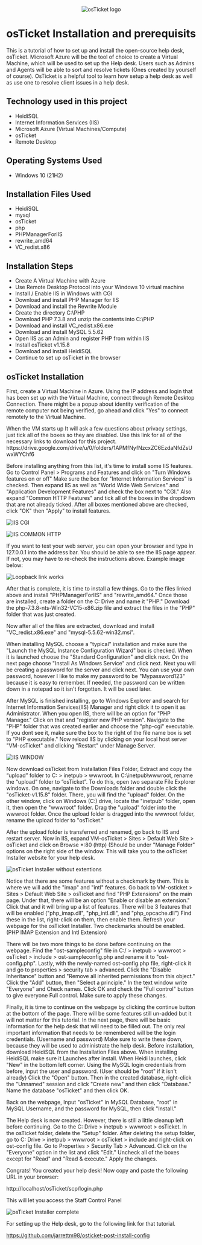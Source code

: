 <p align="center">
<img src="https://i.imgur.com/Clzj7Xs.png" alt="osTicket logo"/>
</p>
<h1>osTicket Installation and prerequisits</h1>
This is a tutorial of how to set up and install the open-source help desk, osTicket. Microsoft Azure will be the tool of choice to create a Virtual Machine, which will be used to set up the Help desk. Users such as Admins and Agents will be able to sort and resolve tickets (Ones created by yourself of course). OsTicket is a helpful tool to learn how setup a help desk as well as use one to resolve client issues in a help desk. <br/>
<h2>Technology used in this project</h2>

- HeidiSQL
- Internet Information Services (IIS)
- Microsoft Azure (Virtual Machines/Compute)
- osTicket
- Remote Desktop
  
<h2>Operating Systems Used</h2>

- Windows 10 (21H2)

<h2>Installation Files Used</h2>

- HeidiSQL
- mysql
- osTicket
- php
- PHPManagerForIIS
- rewrite_amd64
- VC_redist.x86

<h2>Installation Steps</h2>

- Create A Virtual Machine with Azure
- Use Remote Desktop Protocol into your Windows 10 virtual machine
- Install / Enable IIS in Windows with CGI
- Download and install PHP Manager for IIS
- Download and install the Rewrite Module
- Create the directory C:\PHP
- Download PHP 7.3.8 and unzip the contents into C:\PHP
- Download and install VC_redist.x86.exe
- Download and install MySQL 5.5.62
- Open IIS as an Admin and register PHP from within IIS
- Install osTicket v1.15.8
- Download and install HeidiSQL
- Continue to set up osTicket in the browser

<h2>osTicket Installation</h2>

<p>
First, create a Virtual Machine in Azure. Using the IP address and login that has been set up with the Virtual Machine, connect through Remote Desktop Connection. There might be a popup about identity verification of the remote computer not being verified, go ahead and click "Yes" to connect remotely to the Virtual Machine. </p>

<p>
When the VM starts up It will ask a few questions about privacy settings, just tick all of the boxes so they are disabled. Use this link for all of the necessary links to download for this project. https://drive.google.com/drive/u/0/folders/1APMfNyfNzcxZC6EzdaNfdZsUwxWYChf6</p>

<p>
Before installing anything from this list, it's time to install some IIS features. Go to Control Panel > Programs and Features and click on "Turn Windows features on or off" Make sure the box for "Internet Information Services" is checked. Then expand IIS as well as "World Wide Web Services" and "Application Development Features" and check the box next to "CGI." Also expand "Common HTTP Features" and tick all of the boxes in the dropdown that are not already ticked. After all boxes mentioned above are checked, click "OK" then "Apply" to install features. 
</p>

![IIS CGI](https://github.com/jarrettm98/osticket/assets/140662793/bd129eea-be91-4c33-8b7e-4a4f74ab44e5)

![IIS COMMON HTTP](https://github.com/jarrettm98/osticket/assets/140662793/1bbbd548-c7ca-4d6d-a16b-df90fdfd3d5f)

<p>If you want to test your web server, you can open your browser and type in 127.0.0.1 into the address bar. You should be able to see the IIS page appear. If not, you may have to re-check the instructions above. Example image below:
</p>
<p>
  
  ![Loopback link works](https://github.com/jarrettm98/osticket/assets/140662793/98fd70e9-9029-473b-ab4e-f157953e58c2)

</p>

<p>After that is complete, it is time to install a few things. Go to the files linked above and install "PHPManagerForIIS" and "rewrite_amd64." Once those are installed, create a folder on the C: Drive and name it "PHP." Download the php-7.3.8-nts-Win32-VC15-x86.zip file and extract the files in the "PHP" folder that was just created.</p>
<p>
Now after all of the files are extracted, download and install "VC_redist.x86.exe" and "mysql-5.5.62-win32.msi". 
</p>
<p>
When installing MySQL choose a "typical" installation and make sure the "Launch the MySQL Instance Configuration Wizard" box is checked. When it is launched choose the "Standard Configuration" and click next. On the next page choose "Install As Windows Service" and click next. Next you will be creating a password for the server and click next. You can use your own password, however I like to make my password to be "Mypassword123" because it is easy to remember. If needed, the password can be written down in a notepad so it isn't forgotten. It will be used later.
</p>
<p>
After MySQL is finished installing, go to Windows Explorer and search for Internet Information Services(IIS) Manager and right click it to open it as Administrator. When you open IIS, there will be an option for "PHP Manager." Click on that and "register new PHP version". Navigate to the "PHP" folder that was created earlier and choose the "php-cgi" executable. If you dont see it, make sure the box to the right of the file name box is set to "PHP executable." Now reload IIS by clicking on your local host server "VM-osTicket" and clicking "Restart" under Manage Server.
</p>

<p>
  
![IIS WINDOW](https://github.com/jarrettm98/osticket/assets/140662793/1253f608-f165-4403-b46e-c4264970d309)
</p>
<p>
Now download osTicket from Installation Files Folder, Extract and copy the “upload” folder to C: > inetpub > wwwroot. In C:\inetpub\wwwroot, rename the “upload” folder to “osTicket”. To do this, open two separate File Explorer windows. On one, navigate to the Downloads folder and double click the "osTicket-v1.15.8" folder. There, you will find the "upload" folder. On the other window, click on Windows (C:) drive, locate the "inetpub" folder, open it, then open the "wwwroot" folder. Drag the "upload" folder into the wwwroot folder. Once the upload folder is dragged into the wwwroot folder, rename the upload folder to "osTicket."
</p>
<p>
After the upload folder is transferred and renamed, go back to IIS and restart server. Now in IIS, expand VM-osTicket > Sites > Default Web Site > osTicket and click on Browse *:80 (http) (Should be under "Manage Folder" options on the right side of the window. This will take you to the osTicket Installer website for your help desk.
</p>
<p>

  ![osTicket Installer without extentions](https://github.com/jarrettm98/osticket/assets/140662793/858202fe-5f76-4b2f-8418-05f33eb93d29)

</p>
<p>
  Notice that there are some features without a checkmark by them. This is where we will add the "imap" and "intl" features. Go back to VM-osticket > Sites > Default Web Site > osTicket and find "PHP Extensions" on the main page. Under that, there will be an option "Enable or disable an extension." Click that and it will bring up a list of features. There will be 3 features that will be enabled ("php_imap.dll", "php_intl.dll", and "php_opcache.dll") Find these in the list, right-click on them, then enable them. Refresh your webpage for the osTicket Installer. Two checkmarks should be enabled. (PHP IMAP Extension and Intl Extension)
</p>


  
<p>
  There will be two more things to be done before continuing on the webpage. Find the "ost-sampleconfig" file in C:/ > inetpub > wwwroot > osTicket > include > ost-sampleconfig.php and rename it to "ost-config.php". Lastly, with the newly-named ost-config.php file, right-click it and go to properties > security tab > advanced. Click the "Disable Inheritance" button and "Remove all inherited permissions from this object." Click the "Add" button, then "Select a principle." In the text window write "Everyone" and Check names. Click OK and check the "Full control" button to give everyone Full control. Make sure to apply these changes.
</p>
<p>
Finally, it is time to continue on the webpage by clicking the continue button at the bottom of the page. There will be some features still un-added but it will not matter for this tutorial. In the next page, there will be basic information for the help desk that will need to be filled out. The only real important information that needs to be remembered will be the login credentials. (Username and password) Make sure to write these down, because they will be used to administrate the help desk. Before installation, download HeidiSQL from the Installation Files above. When installing HeidiSQL make sure it Launches after install. When Heidi launches, click "New" in the bottom left corner. Using the MySQL login credentials from before, input the user and password. (User should be "root" if it isn't already) Click the "Open" button. Then in the created database, right-click the "Unnamed" session and click "Create new" and then click "Database." Name the database "osTicket" and then click OK.
</p>
<p>
Back on the webpage, Input "osTicket" in MySQL Database, "root" in MySQL Username, and the password for MySQL, then click "Install."
</p>
<p>
The Help desk is now created. However, there is still a little cleanup left before continuing. Go to the C: Drive > inetpub > wwwroot > osTicket. In the osTicket folder, delete the "Setup" folder. After deleting the setup folder, go to C: Drive > inetpub > wwwroot > osTicket > include and right-click on ost-config file. Go to Properties > Security Tab > Advanced. Click on the "Everyone" option in the list and click "Edit." Uncheck all of the boxes except for "Read" and "Read & execute." Apply the changes.
</p>
<p>
Congrats! You created your help desk! Now copy and paste the following URL in your browser: 
  
  http://localhost/osTicket/scp/login.php
  
  This will let you access the Staff Control Panel
</p>
<p>

  ![osTicket Installer complete](https://github.com/jarrettm98/osticket/assets/140662793/0f1691e7-69d9-4565-8d1f-44668a2cc3e9)

</p>
For setting up the Help desk, go to the following link for that tutorial.

https://github.com/jarrettm98/osticket-post-install-config
